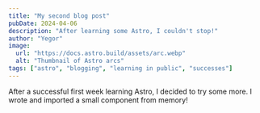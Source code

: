 ```yaml
---
title: "My second blog post"
pubDate: 2024-04-06
description: "After learning some Astro, I couldn't stop!"
author: "Yegor"
image:
  url: "https://docs.astro.build/assets/arc.webp"
  alt: "Thumbnail of Astro arcs"
tags: ["astro", "blogging", "learning in public", "successes"]
---
```


After a successful first week learning Astro, I decided to try some more. I wrote and imported a small component from memory!
